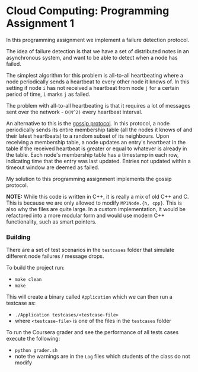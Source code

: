 # Cloud Computing: Programming Assignment 1
In this programming assignment we implement a failure detection protocol.

The idea of failure detection is that we have a set of distributed notes in an asynchronous system, and want to be able to detect when a node has failed.

The simplest algorithm for this problem is all-to-all heartbeating where a node periodically sends a heartbeat to every other node it knows of. In this setting if node `i` has not received a heartbeat from node `j` for a certain period of time, `i` marks `j` as failed.

The problem with all-to-all heartbeating is that it requires a lot of messages sent over the network - `O(N^2)` every heartbeat interval.

An alternative to this is the [gossip protocol](). In this protocol, a node periodically sends its entire membership table (all the nodes it knows of and their latest heartbeats) to a random subset of its neighbours. Upon receiving a membership table, a node updates an entry's heartbeat in the table if the received heartbeat is greater or equal to whatever is already in the table. Each node's membership table has a timestamp in each row, indicating time that the entry was last updated. Entries not updated within a timeout window are deemed as failed.

My solution to this programming assignment implements the gossip protocol.

**NOTE:** While this code is written in C++, it is really a mix of old C++ and C. This is because we are only allowed to modify `MP1Node.{h, cpp}`. This is also why the files are quite large. In a custom implementation, it would be refactored into a more modular form and would use modern C++ functionality, such as smart pointers.

### Building
There are a set of test scenarios in the `testcases` folder that simulate different node failures / message drops.

To build the project run:
* `make clean`
* `make`

This will create a binary called `Application` which we can then run a testcase as:
* `./Application testcases/<testcase-file>`
* where `<testcase-file>` is one of the files in the `testcases` folder

To run the Coursera grader and see the performance of all tests cases execute the following:
* `python grader.sh`
* note the warnings are in the `Log` files which students of the class do not modify
